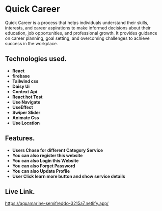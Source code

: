 #  Quick Career

 Quick Career is a process that helps individuals understand their skills, interests, and career aspirations to make informed decisions about their education, job opportunities, and professional growth. It provides guidance on career planning, goal setting, and overcoming challenges to achieve success in the workplace.

## Technologies used.

- **React**
- **firebase**
- **Tailwind css**
- **Daisy Ui**
- **Context Api**
- **React hot Tost**
- **Use Navigate**
- **UseEffect**
- **Swiper Slider**
- **Animate Css**
- **Use Location**

## Features.

- **Users Chose  for different Category Service**
- **You can also register this website**
- **You can also Login this Website**
- **You can also Forget Password**
- **You can also Update Profile**
- **User Click learn more button and show service details**


## Live Link.
https://aquamarine-semifreddo-3215a7.netlify.app/



